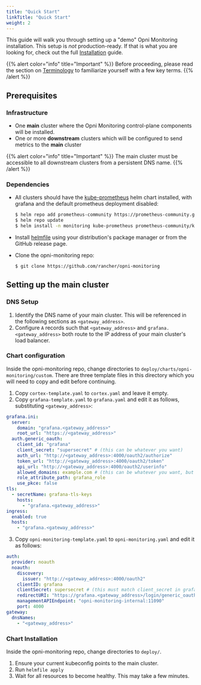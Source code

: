 ```yaml
---
title: "Quick Start"
linkTitle: "Quick Start"
weight: 2
---
```

 
This guide will walk you through setting up a "demo" Opni Monitoring installation. This setup is *not* production-ready. If that is what you are looking for, check out the full [Installation](/installation) guide.

{{% alert color="info" title="Important" %}}
Before proceeding, please read the section on [Terminology](/architecture/terminology) to familiarize yourself with a few key terms.
{{% /alert %}}

## Prerequisites

### Infrastructure
- One **main** cluster where the Opni Monitoring control-plane components will be installed.
- One or more **downstream** clusters which will be configured to send metrics to the **main** cluster

{{% alert color="info" title="Important" %}}
The main cluster must be accessible to all downstream clusters from a persistent DNS name.
{{% /alert %}}

### Dependencies
- All clusters should have the [kube-prometheus](https://github.com/prometheus-operator/kube-prometheus) helm chart installed, with grafana and the default prometheus deployment disabled:

  ```bash
  $ helm repo add prometheus-community https://prometheus-community.github.io/helm-charts
  $ helm repo update
  $ helm install -n monitoring kube-prometheus prometheus-community/kube-prometheus-stack --set grafana.enabled=false --set prometheus.enabled=false --wait
  ```

- Install [helmfile](https://github.com/roboll/helmfile) using your distribution's package manager or from the GitHub release page.

- Clone the opni-monitoring repo:

  ```bash
  $ git clone https://github.com/rancher/opni-monitoring
  ```


## Setting up the main cluster

### DNS Setup

1. Identify the DNS name of your main cluster. This will be referenced in the following sections as `<gateway_address>`. 
2. Configure `A` records such that `<gateway_address>` and `grafana.<gateway_address>` both route to the IP address of your main cluster's load balancer.

### Chart configuration

Inside the opni-monitoring repo, change directories to `deploy/charts/opni-monitoring/custom`. There are three template files in this directory which you will need to copy and edit before continuing.

1. Copy `cortex-template.yaml` to `cortex.yaml` and leave it empty.
2. Copy `grafana-template.yaml` to `grafana.yaml` and edit it as follows, substituting `<gateway_address>`:
```yaml
grafana.ini:
  server:
    domain: "grafana.<gateway_address>"
    root_url: "https://<gateway_address>"
  auth.generic_oauth:
    client_id: "grafana"
    client_secret: "supersecret" # (this can be whatever you want)
    auth_url: "http://<gateway_address>:4000/oauth2/authorize"
    token_url: "http://<gateway_address>:4000/oauth2/token"
    api_url: "http://<gateway_address>:4000/oauth2/userinfo"
    allowed_domains: example.com # (this can be whatever you want, but remember it for later)
    role_attribute_path: grafana_role
    use_pkce: false
tls:
  - secretName: grafana-tls-keys
    hosts:
      - "grafana.<gateway_address>"
ingress:
  enabled: true
  hosts:
    - "grafana.<gateway_address>"

```

3. Copy `opni-monitoring-template.yaml` to `opni-monitoring.yaml` and edit it as follows:
```yaml
auth:
  provider: noauth
  noauth:
    discovery:
      issuer: "http://<gateway_address>:4000/oauth2"
    clientID: grafana
    clientSecret: supersecret # (this must match client_secret in grafana.yaml)
    redirectURI: "https://grafana.<gateway_address>/login/generic_oauth"
    managementAPIEndpoint: "opni-monitoring-internal:11090"
    port: 4000
gateway:
  dnsNames:
    - "<gateway_address>"
```

### Chart Installation

Inside the opni-monitoring repo, change directories to `deploy/`.

1. Ensure your current kubeconfig points to the main cluster.
2. Run `helmfile apply`
3. Wait for all resources to become healthy. This may take a few minutes.

